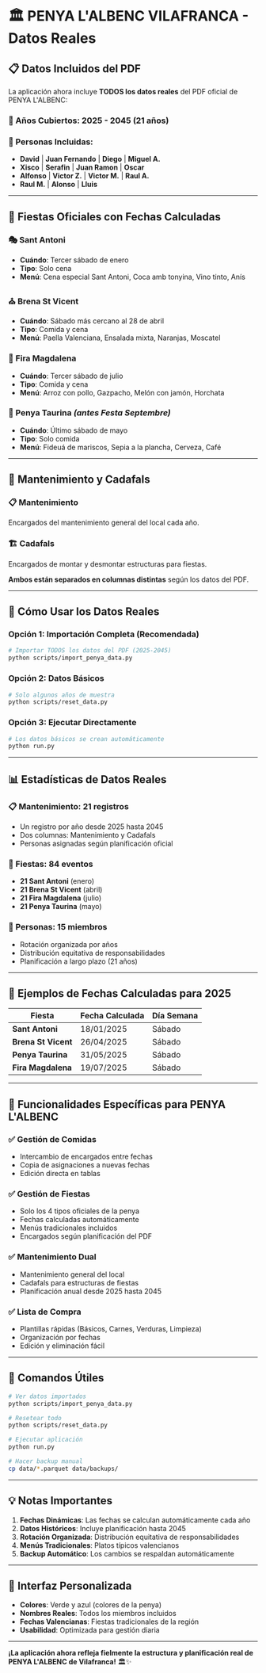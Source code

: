 # 🏛️ PENYA L'ALBENC VILAFRANCA - Datos Reales

## 📋 **Datos Incluidos del PDF**

La aplicación ahora incluye **TODOS los datos reales** del PDF oficial de PENYA L'ALBENC:

### **📅 Años Cubiertos**: 2025 - 2045 (21 años)

### **👥 Personas Incluidas**:
- **David** | **Juan Fernando** | **Diego** | **Miguel A.**
- **Xisco** | **Serafin** | **Juan Ramon** | **Oscar**
- **Alfonso** | **Victor Z.** | **Victor M.** | **Raul A.**
- **Raul M.** | **Alonso** | **Lluis**

---

## 🎉 **Fiestas Oficiales con Fechas Calculadas**

### **🎭 Sant Antoni**
- **Cuándo**: Tercer sábado de enero
- **Tipo**: Solo cena
- **Menú**: Cena especial Sant Antoni, Coca amb tonyina, Vino tinto, Anís

### **⛪ Brena St Vicent**  
- **Cuándo**: Sábado más cercano al 28 de abril
- **Tipo**: Comida y cena
- **Menú**: Paella Valenciana, Ensalada mixta, Naranjas, Moscatel

### **🎪 Fira Magdalena**
- **Cuándo**: Tercer sábado de julio  
- **Tipo**: Comida y cena
- **Menú**: Arroz con pollo, Gazpacho, Melón con jamón, Horchata

### **🐂 Penya Taurina** *(antes Festa Septembre)*
- **Cuándo**: Último sábado de mayo
- **Tipo**: Solo comida  
- **Menú**: Fideuá de mariscos, Sepia a la plancha, Cerveza, Café

---

## 🔧 **Mantenimiento y Cadafals**

### **📋 Mantenimiento**
Encargados del mantenimiento general del local cada año.

### **🏗️ Cadafals**  
Encargados de montar y desmontar estructuras para fiestas.

**Ambos están separados en columnas distintas** según los datos del PDF.

---

## 🚀 **Cómo Usar los Datos Reales**

### **Opción 1: Importación Completa (Recomendada)**
```bash
# Importar TODOS los datos del PDF (2025-2045)
python scripts/import_penya_data.py
```

### **Opción 2: Datos Básicos**
```bash
# Solo algunos años de muestra
python scripts/reset_data.py
```

### **Opción 3: Ejecutar Directamente**
```bash
# Los datos básicos se crean automáticamente
python run.py
```

---

## 📊 **Estadísticas de Datos Reales**

### **📋 Mantenimiento**: 21 registros
- Un registro por año desde 2025 hasta 2045
- Dos columnas: Mantenimiento y Cadafals
- Personas asignadas según planificación oficial

### **🎉 Fiestas**: 84 eventos
- **21 Sant Antoni** (enero)
- **21 Brena St Vicent** (abril)  
- **21 Fira Magdalena** (julio)
- **21 Penya Taurina** (mayo)

### **👥 Personas**: 15 miembros
- Rotación organizada por años
- Distribución equitativa de responsabilidades
- Planificación a largo plazo (21 años)

---

## 📅 **Ejemplos de Fechas Calculadas para 2025**

| Fiesta | Fecha Calculada | Día Semana |
|--------|----------------|------------|
| **Sant Antoni** | 18/01/2025 | Sábado |
| **Brena St Vicent** | 26/04/2025 | Sábado |
| **Penya Taurina** | 31/05/2025 | Sábado |
| **Fira Magdalena** | 19/07/2025 | Sábado |

---

## 🎯 **Funcionalidades Específicas para PENYA L'ALBENC**

### **✅ Gestión de Comidas**
- Intercambio de encargados entre fechas
- Copia de asignaciones a nuevas fechas
- Edición directa en tablas

### **✅ Gestión de Fiestas**  
- Solo los 4 tipos oficiales de la penya
- Fechas calculadas automáticamente
- Menús tradicionales incluidos
- Encargados según planificación del PDF

### **✅ Mantenimiento Dual**
- Mantenimiento general del local
- Cadafals para estructuras de fiestas
- Planificación anual desde 2025 hasta 2045

### **✅ Lista de Compra**
- Plantillas rápidas (Básicos, Carnes, Verduras, Limpieza)  
- Organización por fechas
- Edición y eliminación fácil

---

## 🔄 **Comandos Útiles**

```bash
# Ver datos importados
python scripts/import_penya_data.py

# Resetear todo
python scripts/reset_data.py  

# Ejecutar aplicación
python run.py

# Hacer backup manual
cp data/*.parquet data/backups/
```

---

## 💡 **Notas Importantes**

1. **Fechas Dinámicas**: Las fechas se calculan automáticamente cada año
2. **Datos Históricos**: Incluye planificación hasta 2045
3. **Rotación Organizada**: Distribución equitativa de responsabilidades  
4. **Menús Tradicionales**: Platos típicos valencianos
5. **Backup Automático**: Los cambios se respaldan automáticamente

---

## 🎨 **Interfaz Personalizada**

- **Colores**: Verde y azul (colores de la penya)
- **Nombres Reales**: Todos los miembros incluidos
- **Fechas Valencianas**: Fiestas tradicionales de la región  
- **Usabilidad**: Optimizada para gestión diaria

---

**¡La aplicación ahora refleja fielmente la estructura y planificación real de PENYA L'ALBENC de Vilafranca!** 🏛️✨